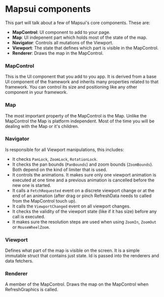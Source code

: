 # Mapsui components

This part will talk about a few of Mapsui's core components. These are:

- **MapControl**: UI component to add to your page.
- **Map**: UI indepenent part which holds most of the state of the map. 
- **Navigator**: Controls all mutations of the Viewport.
- **Viewport**: The state that defines which part is visible in the MapControl.
- **Renderer**: Draws the map in the MapControl.

### MapControl

This is the UI component that you add to you app. It is derived from a base UI component of the framework and inherits many properties related to that framework. You can control its size and positioning like any other component in your framework.

### Map

The most important property of the MapControl is the Map. Unlike the MapControl the Map is platform independent. Most of the time you will be dealing with the Map or it's children. 

### Navigator

Is responsible for all Viewport manipulations, this includes:

- It checks `PanLock`, `ZoomLock`, `RotationLock`. 
- It checks the pan bounds (`PanBounds`) and zoom bounds (`ZoomBounds`). Both depend on the kind of limiter that is used. 
- It controls the animations. It makes sure only one viewport animation is executed at one time and a previous animation is cancelled before the new one is started. 
- It calls a `FetchRequested` event on a discrete viewport change or at the end of an animation (after drag or pinch RefreshData needs to called from the MapControl touch up). 
- It calls the `ViewportChanged` event on all viewport changes. 
- It checks the validity of the viewport state (like if it has size) before any call is executed. 
- It makes sure the resolution steps are used when using `ZoomIn`, `ZoomOut` or `MouseWheelZoom`.

### Viewport

Defines what part of the map is visible on the screen. It is a simple immutable struct that contains just state. Id is passed into the renderers and data fetchers.

### Renderer
A member of the MapControl. Draws the map on the MapControl when RefreshGraphics is called.
